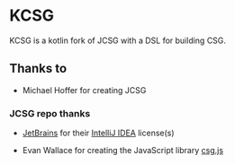 KCSG
=======

KCSG is a kotlin fork of JCSG with a DSL for building CSG.

## Thanks to

 - Michael Hoffer for creating JCSG

### JCSG repo thanks

 - [JetBrains](https://www.jetbrains.com) for their [IntelliJ IDEA](https://www.jetbrains.com/idea/) license(s)

 - Evan Wallace for creating the JavaScript library [csg.js](https://github.com/evanw/csg.js)
